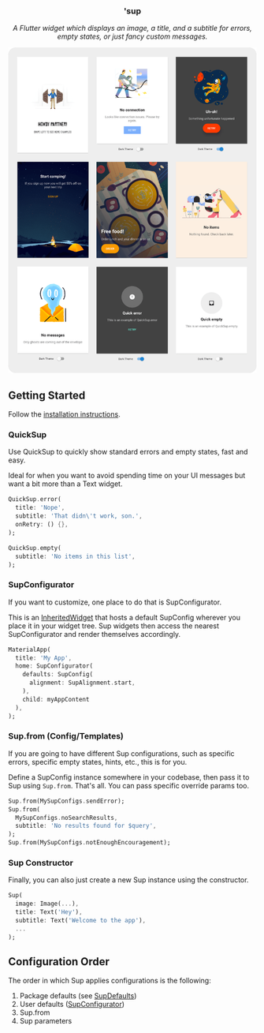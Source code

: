 <h3><p align="center">'sup</p></h3>

<p align="center"><i>A Flutter widget which displays an image, a title, and a subtitle for errors, empty states, or just fancy custom messages.</i></p>

![](graphics/screenshots/readme.png)

## Getting Started

Follow the [installation instructions](https://pub.dev/packages/sup#-installing-tab-).

### QuickSup

Use QuickSup to quickly show standard errors and empty states, fast and easy.

Ideal for when you want to avoid spending time on your UI messages but want a bit more than a Text widget.

```dart
QuickSup.error(
  title: 'Nope',
  subtitle: 'That didn\'t work, son.',
  onRetry: () {},
);
```

```dart
QuickSup.empty(
  subtitle: 'No items in this list',
);
```

### SupConfigurator

If you want to customize, one place to do that is SupConfigurator.

This is an [InheritedWidget](https://www.youtube.com/watch?v=1t-8rBCGBYw) that hosts a default SupConfig wherever you place it in your widget tree. Sup widgets then access the nearest SupConfigurator and render themselves accordingly.

```dart
MaterialApp(
  title: 'My App',
  home: SupConfigurator(
    defaults: SupConfig(
      alignment: SupAlignment.start,
    ),
    child: myAppContent
  ),
);
```

### Sup.from (Config/Templates)

If you are going to have different Sup configurations, such as specific errors, specific empty states, hints, etc., this is for you.

Define a SupConfig instance somewhere in your codebase, then pass it to Sup using `Sup.from`. That's all. You can pass specific override params too.

```dart
Sup.from(MySupConfigs.sendError);
Sup.from(
  MySupConfigs.noSearchResults,
  subtitle: 'No results found for $query',
);
Sup.from(MySupConfigs.notEnoughEncouragement);
```

### Sup Constructor

Finally, you can also just create a new Sup instance using the constructor.

```dart
Sup(
  image: Image(...),
  title: Text('Hey'),
  subtitle: Text('Welcome to the app'),
  ...
);
```

## Configuration Order

The order in which Sup applies configurations is the following:

1. Package defaults (see [SupDefaults](lib/sup_defaults.dart))
2. User defaults ([SupConfigurator](lib/sup_configurator.dart))
3. Sup.from
4. Sup parameters